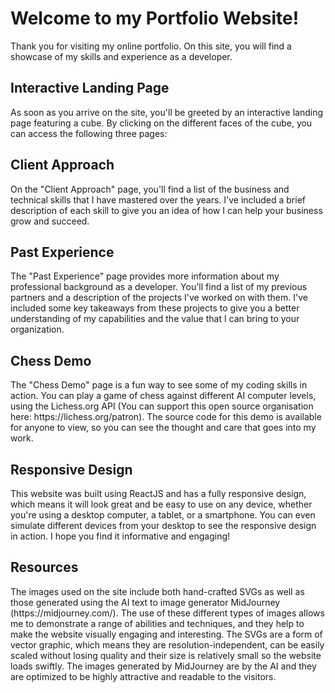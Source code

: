 <h1>Welcome to my Portfolio Website!</h1>
Thank you for visiting my online portfolio. On this site, you will find a showcase of my skills and experience as a developer.

<h2>Interactive Landing Page</h2>
As soon as you arrive on the site, you'll be greeted by an interactive landing page featuring a cube. By clicking on the different faces of the cube, you can access the following three pages:

<h2>Client Approach</h2>
On the "Client Approach" page, you'll find a list of the business and technical skills that I have mastered over the years. I've included a brief description of each skill to give you an idea of how I can help your business grow and succeed.

<h2>Past Experience</h2>
The "Past Experience" page provides more information about my professional background as a developer. You'll find a list of my previous partners and a description of the projects I've worked on with them. I've included some key takeaways from these projects to give you a better understanding of my capabilities and the value that I can bring to your organization.

<h2>Chess Demo</h2>
The "Chess Demo" page is a fun way to see some of my coding skills in action. You can play a game of chess against different AI computer levels, using the Lichess.org API (You can support this open source organisation here: https://lichess.org/patron). The source code for this demo is available for anyone to view, so you can see the thought and care that goes into my work.

<h2>Responsive Design</h2>
This website was built using ReactJS and has a fully responsive design, which means it will look great and be easy to use on any device, whether you're using a desktop computer, a tablet, or a smartphone. You can even simulate different devices from your desktop to see the responsive design in action. I hope you find it informative and engaging!

<h2>Resources</h2>
The images used on the site include both hand-crafted SVGs as well as those generated using the AI text to image generator MidJourney (https://midjourney.com/). The use of these different types of images allows me to demonstrate a range of abilities and techniques, and they help to make the website visually engaging and interesting. The SVGs are a form of vector graphic, which means they are resolution-independent, can be easily scaled without losing quality and their size is relatively small so the website loads swiftly. The images generated by MidJourney are by the AI and they are optimized to be highly attractive and readable to the visitors.
